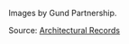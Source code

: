 Images by Gund Partnership.

Source: [Architectural Records](https://www.architecturalrecord.com/articles/7494-william-oxley-thompson-memorial-library/)
